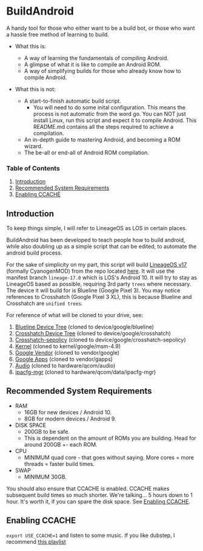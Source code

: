 # BuildAndroid

A handy tool for those who either want to be a build bot, or those who want a hassle free method of learning to build.

* What this is:
  - A way of learning the fundamentals of compiling Android.
  - A glimpse of what it is like to compile an Android ROM.
  - A way of simplifying builds for those who already know how to compile Android.

* What this is not:
  - A start-to-finish automatic build script.
    - You will need to do some inital configuration. This means the process is not automatic from the word go. You can NOT just install Linux, run this script and expect it to compile Android. This README.md contains all the steps required to achieve a compilation.
  - An in-depth guide to mastering Android, and becoming a ROM wizard.
  - The be-all or end-all of Android ROM compilation.

### Table of Contents
1. [Introduction](#Introduction)
2. [Recommended System Requirements](#RecSysReq)
3. [Enabling CCACHE](#EnableCCACHE)

## Introduction <a name="Introduction"></a>

To keep things simple, I will refer to LineageOS as LOS in certain places.

BuildAndroid has been developed to teach people how to build android, while also doubling up as a simple script that can be edited, to automate the android build process.

For the sake of simplicity on my part, this script will build [LineageOS v17](https://lineageos.org/) (formally CyanogenMOD) from the repo located [here](https://github.com/lineageos). It will use the manifest branch `lineage-17.0` which is LOS's Android 10. It will try to stay as LineageOS based as possible, requiring 3rd party `trees` where necessary. The device it will build for is Blueline (Google Pixel 3). You may notice references to Crosshatch (Google Pixel 3 XL), this is because Blueline and Crosshatch are `unified trees`.

For reference of what will be cloned to your drive, see:
1. [Blueline Device Tree](https://github.com/LineageOS/android_device_google_blueline) (cloned to device/google/blueline)
2. [Crosshatch Device Tree](https://github.com/LineageOS/android_device_google_crosshatch) (cloned to device/google/crosshatch)
3. [Crosshatch-sepolicy](https://android.googlesource.com/device/google/crosshatch-sepolicy) (cloned to device/google/crosshatch-sepolicy)
4. [Kernel](https://github.com/LineageOS/android_kernel_google_msm-4.9) (cloned to kernel/google/msm-4.9)
5. [Google Vendor](https://github.com/themuppets/proprietary_vendor_google) (cloned to vendor/google)
6. [Google Apps](https://gitlab.com/shagbag913/vendor_gapps) (cloned to vendor/gapps)
7. [Audio](https://github.com/LineageOS/android_hardware_qcom_audio) (cloned to hardware/qcom/audio)
8. [ipacfg-mgr](https://android.googlesource.com/platform/hardware/qcom/sdm845/data/ipacfg-mgr) (cloned to hardware/qcom/data/ipacfg-mgr)

## Recommended System Requirements <a name="RecSysReq"></a>

* RAM
  - 16GB for new devices / Android 10.
  - 8GB for modern devices / Android 9.
* DISK SPACE
  - 200GB to be safe.
  - This is dependent on the amount of ROMs you are building. Head for around 200GB +- each ROM.
* CPU
  - MINIMUM quad core - that goes without saying. More cores = more threads = faster build times.
* SWAP
  - MINIMUM 30GB.
  
You should also ensure that CCACHE is enabled. CCACHE makes subsequent build times so much shorter. We're talking... 5 hours down to 1 hour. It's worth it, if you can spare the disk space. See [Enabling CCACHE](#EnableCCACHE).

## Enabling CCACHE <a name="EnableCCACHE"></a>

`export USE_CCACHE=1` and listen to some music. If you like dubstep, I recommend [this playlist](https://open.spotify.com/playlist/5f3M8DsWZG5IuuOuu9ws3u?si=x1T0F25KR7KimbBNM0qA7w)
